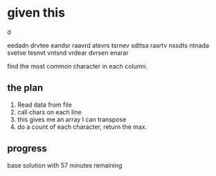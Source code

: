 # given this #

d

eedadn
drvtee
eandsr
raavrd
atevrs
tsrnev
sdttsa
rasrtv
nssdts
ntnada
svetve
tesnvt
vntsnd
vrdear
dvrsen
enarar


find the most common character in each column.
## the plan ##
1.  Read data from file
2.  call chars on each line
3.  this gives me an array I can transpose
4.  do a count of each character, return the max.

## progress ##
base solution with 57 minutes remaining

